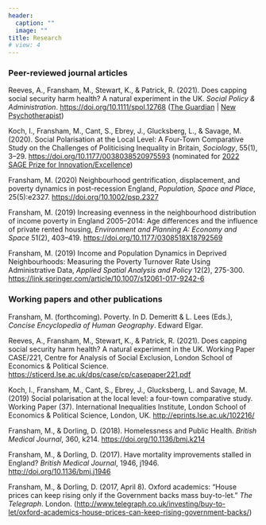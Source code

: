 ```yaml
---
header:
  caption: ""
  image: ""
title: Research
# view: 4
---
```



### Peer-reviewed journal articles

Reeves, A., Fransham, M., Stewart, K., & Patrick, R. (2021). Does capping social security harm health? A natural experiment in the UK. *Social Policy & Administration*. https://doi.org/10.1111/spol.12768 ([The Guardian](https://www.theguardian.com/commentisfree/2021/oct/03/universal-credit-cut-will-risk-the-health-of-millions) | [New Psychotherapist](https://www.psychotherapy.org.uk/media/otzimjco/79-new-psychotherapist-winter-spring-2022.pdf))

Koch, I., Fransham, M., Cant, S., Ebrey, J., Glucksberg, L., & Savage, M. (2020). Social Polarisation at the Local Level: A Four-Town Comparative Study on the Challenges of Politicising Inequality in Britain, *Sociology*, 55(1), 3–29. https://doi.org/10.1177/0038038520975593 (nominated for [2022 SAGE Prize for Innovation/Excellence](https://www.britsoc.co.uk/opportunities/sage-prize-for-innovationexcellence/))

Fransham, M. (2020) Neighbourhood gentrification, displacement, and poverty dynamics in post-recession England, *Population, Space and Place*, 25(5):e2327.  https://doi.org/10.1002/psp.2327 

Fransham, M. (2019) Increasing evenness in the neighbourhood distribution of income poverty in England 2005–2014: Age differences and the influence of private rented housing, *Environment and Planning A: Economy and Space* 51(2), 403–419. https://doi.org/10.1177/0308518X18792569 

Fransham, M. (2019) Income and Population Dynamics in Deprived Neighbourhoods: Measuring the Poverty Turnover Rate Using Administrative Data, *Applied Spatial Analysis and Policy* 12(2), 275-300. https://link.springer.com/article/10.1007/s12061-017-9242-6 


### Working papers and other publications

Fransham, M. (forthcoming). Poverty. In D. Demeritt & L. Lees (Eds.), *Concise Encyclopedia of Human Geography*. Edward Elgar.

Reeves, A., Fransham, M., Stewart, K., & Patrick, R. (2021). Does capping social security harm health? A natural experiment in the UK. Working Paper CASE/221, Centre for Analysis of Social Exclusion, London School of Economics & Political Science. https://sticerd.lse.ac.uk/dps/case/cp/casepaper221.pdf

Koch, I., Fransham, M., Cant, S., Ebrey, J., Glucksberg, L. and Savage, M. (2019) Social polarisation at the local level: a four-town comparative study. Working Paper (37). International Inequalities Institute, London School of Economics & Political Science, London, UK. http://eprints.lse.ac.uk/102216/

Fransham, M., & Dorling, D. (2018). Homelessness and Public Health. *British Medical Journal*, 360, k214. https://doi.org/10.1136/bmj.k214 

Fransham, M., & Dorling, D. (2017). Have mortality improvements stalled in England? *British Medical Journal*, 1946, j1946. http://doi.org/10.1136/bmj.j1946

Fransham, M., & Dorling, D. (2017, April 8). Oxford academics: “House prices can keep rising only if the Government backs mass buy-to-let.” *The Telegraph*. London. (http://www.telegraph.co.uk/investing/buy-to-let/oxford-academics-house-prices-can-keep-rising-government-backs/)
